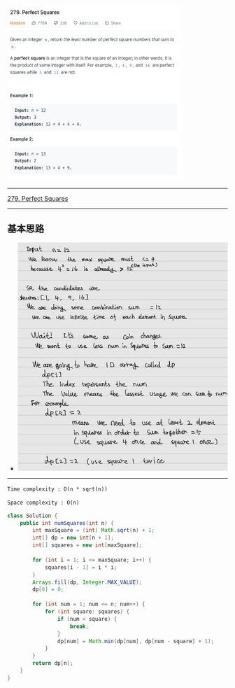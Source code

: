 <img src="2022-11-17-20-41-14.png" width="400" height="400"/>

___
[279. Perfect Squares](https://leetcode.com/problems/perfect-squares/)
___

## 基本思路
* ![](2022-11-17-20-41-34.png)

___

`Time complexity : O(n * sqrt(n))`

`Space complexity : O(n)`
```java
class Solution {
    public int numSquares(int n) {
        int maxSquare = (int) Math.sqrt(n) + 1;
        int[] dp = new int[n + 1];
        int[] squares = new int[maxSquare];
        
        for (int i = 1; i <= maxSquare; i++) {
            squares[i - 1] = i * i;
        }
        Arrays.fill(dp, Integer.MAX_VALUE);
        dp[0] = 0;

        for (int num = 1; num <= n; num++) {
            for (int square: squares) {
                if (num < square) {
                    break;
                }
                dp[num] = Math.min(dp[num], dp[num - square] + 1);
            }
        }
        return dp[n];
    }
}
```